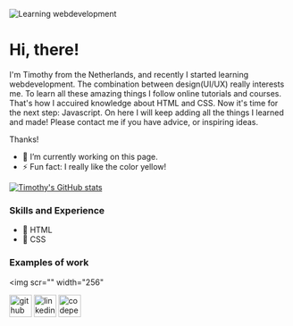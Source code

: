 
![Learning webdevelopment](https://images.pexels.com/photos/5836/yellow-metal-design-decoration.jpg?auto=compress&cs=tinysrgb&h=750&w=1260)

# Hi, there!
I'm Timothy from the Netherlands, and recently I started learning webdevelopment. The combination between design(UI/UX) really interests me. To learn all these amazing things I follow online tutorials and courses. That's how I accuired knowledge about HTML and CSS. Now it's time for the next step: Javascript. 
On here I will keep adding all the things I learned and made! 
Please contact me if you have advice, or inspiring ideas. 

Thanks!

- 🔭 I’m currently working on this page. 
- ⚡ Fun fact: I really like the color yellow! 

[![Timothy's GitHub stats](https://github-readme-stats.vercel.app/api?username=TimothyGV)](https://github.com/TimothyGV/github-readme-stats)


### Skills and Experience

* :red_circle: HTML 
* :large_blue_circle: CSS



### Examples of work
<img scr="" width="256"

[<img src='https://cdn.jsdelivr.net/npm/simple-icons@3.0.1/icons/github.svg' alt='github' height='40'>](https://github.com/TimothyGV)  [<img src='https://cdn.jsdelivr.net/npm/simple-icons@3.0.1/icons/linkedin.svg' alt='linkedin' height='40'>](https://www.linkedin.com/in//timothyvodegel/)  [<img src='https://cdn.jsdelivr.net/npm/simple-icons@3.0.1/icons/codepen.svg' alt='codepen' height='40'>](https://codepen.io/https://codepen.io/TGVodegel)  

